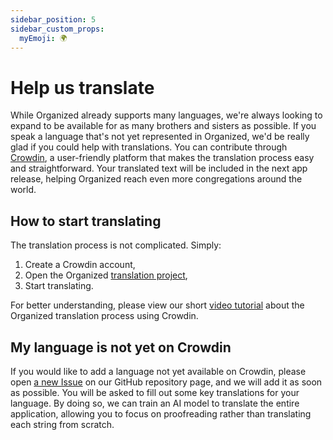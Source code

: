 ```yaml
---
sidebar_position: 5
sidebar_custom_props:
  myEmoji: 🌍
---
```


# Help us translate

While Organized already supports many languages, we're always looking to expand to be available for as many brothers and sisters as possible. If you speak a language that's not yet represented in Organized, we'd be really glad if you could help with translations. You can contribute through [Crowdin](https://crowdin.com/project/organized), a user-friendly platform that makes the translation process easy and straightforward. Your translated text will be included in the next app release, helping Organized reach even more congregations around the world.

## How to start translating

The translation process is not complicated. Simply:

1. Create a Crowdin account,
2. Open the Organized [translation project](https://crowdin.com/project/organized),
3. Start translating.

For better understanding, please view our short [video tutorial](https://www.youtube.com/watch?v=GG5q_NkfD6s) about the Organized translation process using Crowdin.

## My language is not yet on Crowdin

If you would like to add a language not yet available on Crowdin, please open [a new Issue](https://github.com/sws2apps/organized-app/issues/new?assignees=\\\\\&labels=i18n\\\\\&projects=\\\\\&template=new_language_request.yml\\\\\&title=%5BLanguage%5D+-+New+Language+Request) on our GitHub repository page, and we will add it as soon as possible. You will be asked to fill out some key translations for your language. By doing so, we can train an AI model to translate the entire application, allowing you to focus on proofreading rather than translating each string from scratch.
